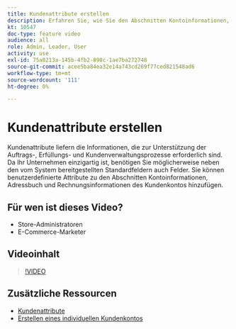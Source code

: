 ```yaml
---
title: Kundenattribute erstellen
description: Erfahren Sie, wie Sie den Abschnitten Kontoinformationen, Adressbuch und Rechnungsinformationen eines Kundenkontos benutzerdefinierte Attribute hinzufügen.
kt: 10547
doc-type: feature video
audience: all
role: Admin, Leader, User
activity: use
exl-id: 75a8213a-145b-4fb2-898c-1ae7ba272748
source-git-commit: acee5ba84ea32e14a743cd269f77ced821548ad6
workflow-type: tm+mt
source-wordcount: '111'
ht-degree: 0%

---
```


# Kundenattribute erstellen

Kundenattribute liefern die Informationen, die zur Unterstützung der Auftrags-, Erfüllungs- und Kundenverwaltungsprozesse erforderlich sind. Da Ihr Unternehmen einzigartig ist, benötigen Sie möglicherweise neben den vom System bereitgestellten Standardfeldern auch Felder. Sie können benutzerdefinierte Attribute zu den Abschnitten Kontoinformationen, Adressbuch und Rechnungsinformationen des Kundenkontos hinzufügen.

## Für wen ist dieses Video?

- Store-Administratoren
- E-Commerce-Marketer

## Videoinhalt

>[!VIDEO](https://video.tv.adobe.com/v/343661?quality=12&learn=on)

## Zusätzliche Ressourcen

- [Kundenattribute](https://docs.magento.com/user-guide/stores/attributes-customer.html)
- [Erstellen eines individuellen Kundenkontos](https://docs.magento.com/user-guide/customers/account-create.html)
